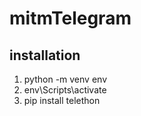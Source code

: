 # mitmTelegram

## installation
1) python -m venv env
2) env\Scripts\activate
3) pip install telethon